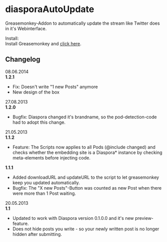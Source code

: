 diasporaAutoUpdate
==================

Greasemonkey-Addon to automatically update the stream like Twitter does in it's Webinterface.

Install:  
Install Greasemonkey and [click here](https://github.com/ventos/diasporaAutoUpdate/raw/master/src/Diaspora_AutoUpdater_\(Wai-Modus\).user.js).

Changelog
---------

08.06.2014  
**1.2.1**

* Fix: Doesn't write "1 new Posts" anymore
* New design of the box


27.08.2013  
**1.2.0**

* Bugfix: Diaspora changed it's brandname, so the pod-detection-code had to adopt this change.

21.05.2013  
**1.1.2**

* Feature: The Scripts now applies to all Pods (@include changed) and checks whether the embedding site is a Diaspora* instance by checking meta-elements before injecting code.

**1.1.1**

* Added downloadURL and updateURL to the script to let greasemonkey keep you updated automatically.
* Bugfix: The "X new Posts"-Button was counted as new Post when there were more than 1 Post waiting.

20.05.2013  
**1.1**

* Updated to work with Diaspora version 0.1.0.0 and it's new preview-feature.
* Does not hide posts you write - so your newly written post is no longer hidden after submitting.

